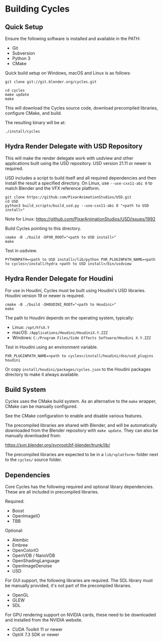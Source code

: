 Building Cycles
===============

## Quick Setup

Ensure the following software is installed and available in the PATH:
- Git
- Subversion
- Python 3
- CMake

Quick build setup on Windows, macOS and Linux is as follows:

    git clone git://git.blender.org/cycles.git

    cd cycles
    make update
    make

This will download the Cycles source code, download precompiled libraries, configure CMake, and build.

The resulting binary will be at:

    ./install/cycles

## Hydra Render Delegate with USD Repository

This will make the render delegate work with usdview and other applications built using the USD repository. USD version 21.11 or newer is required.

USD includes a script to build itself and all required dependencies and then install the result a specified directory. On Linux, use `--use-cxx11-abi 0` to match Blender and the VFX reference platform.

    git clone https://github.com/PixarAnimationStudios/USD.git
    cd USD
    python3 build_scripts/build_usd.py --use-cxx11-abi 0 "<path to USD install>"

Note for Linux: https://github.com/PixarAnimationStudios/USD/issues/1992

Build Cycles pointing to this directory.

    cmake -B ./build -DPXR_ROOT="<path to USD install>"
    make

Test in usdview.

    PYTHONPATH=<path to USD install>/lib/python PXR_PLUGINPATH_NAME=<path to cycles>/install/hydra <path to USD install>/bin/usdview

## Hydra Render Delegate for Houdini

For use in Houdini, Cycles must be built using Houdini's USD libraries. Houdini version 19 or newer is required.

    cmake -B ./build -DHOUDINI_ROOT="<path to Houdini>"
    make

The path to Houdini depends on the operating system, typically:
- Linux: `/opt/hfsX.Y`
- macOS: `/Applications/Houdini/HoudiniX.Y.ZZZ`
- Windows: `C:/Program Files/Side Effects Software/Houdini X.Y.ZZZ`

Test in Houdini using an environment variable.

    PXR_PLUGINPATH_NAME=<path to cycles>/install/houdini/dso/usd_plugins houdini

Or copy `install/houdini/packages/cycles.json` to the Houdini packages directory to make it always available.

## Build System

Cycles uses the CMake build system. As an alternative to the `make` wrapper, CMake can be manually configured.

See the CMake configuration to enable and disable various features.

The precompiled libraries are shared with Blender, and will be automatically downloaded from the Blender repository with `make update`. They can also be manually downloaded from:

https://svn.blender.org/svnroot/bf-blender/trunk/lib/

The precompiled libraries are expected to be in a `lib/<platform>` folder next to the `cycles/` source folder.

## Dependencies

Core Cycles has the following required and optional library dependencies. These are all included in precompiled libraries.

Required:
- Boost
- OpenImageIO
- TBB

Optional:
- Alembic
- Embree
- OpenColorIO
- OpenVDB / NanoVDB
- OpenShadingLanguage
- OpenImageDenoise
- USD

For GUI support, the following libraries are required. The SDL library must be manually provided, it's not part of the precompiled libraries.
- OpenGL
- GLEW
- SDL

For GPU rendering support on NVIDIA cards, these need to be downloaded and installed from the NVIDIA website.
- CUDA Toolkit 11 or newer
- OptiX 7.3 SDK or newer
